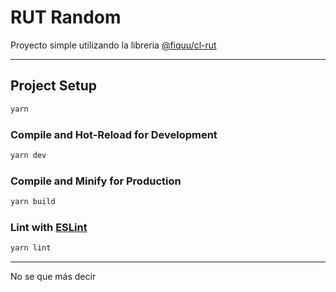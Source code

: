 # RUT Random

Proyecto simple utilizando la libreria [@fiquu/cl-rut](https://fiquu.github.io/cl-rut/#fiquucl-rut)

---
## Project Setup

```sh
yarn
```

### Compile and Hot-Reload for Development

```sh
yarn dev
```

### Compile and Minify for Production

```sh
yarn build
```

### Lint with [ESLint](https://eslint.org/)

```sh
yarn lint
```
---
No se que más decir
